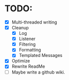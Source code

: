 # TODO:
- [x] Multi-threaded writing
- [x] Cleanup
    - [x] Log
    - [x] Listener
    - [x] Filtering
    - [x] Formatting
    - [x] Templated Messages
- [x] Optimize
- [x] Rewrite ReadMe
- [ ] Maybe write a github wiki.